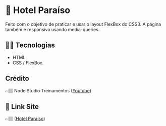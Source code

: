# 🌴 Hotel Paraíso

Feito com o objetivo de praticar e usar o layout FlexBox do CSS3. A página também é responsiva usando media-queries.

## 👨‍💻 Tecnologias

- HTML
- CSS / FlexBox.

## Crédito

👉🏽 Node Studio Treinamentos ([Youtube](https://www.youtube.com/c/NodeStudioTreinamentos))

## 🔗 Link Site

👉🏽 ([Hotel Paraíso](https://paulorenato21.github.io/hotel-paraiso/))